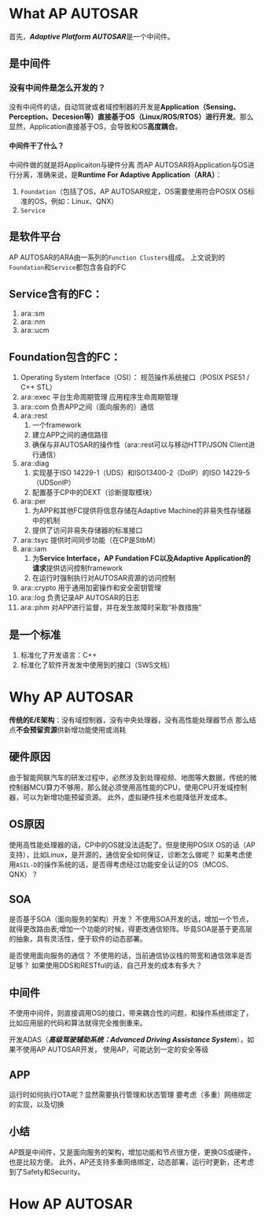 



# What AP AUTOSAR
首先，***Adaptive Platform AUTOSAR***是一个中间件。

## 是中间件

### 没有中间件是怎么开发的？
没有中间件的话，自动驾驶或者域控制器的开发是**Application（Sensing、Perception、Decesion等）直接基于OS（Linux/ROS/RTOS）进行开发**。那么显然，Application直接基于OS，会导致和OS**高度耦合**。

#### 中间件干了什么？
中间件做的就是将Applicaiton与硬件分离
而AP AUTOSAR将Application与OS进行分离，准确来说，是**Runtime For Adaptive Application（ARA）**：
1. `Foundation`（包括了OS，AP AUTOSAR规定，OS需要使用符合POSIX OS标准的OS，例如：Linux、QNX）
2. `Service`


## 是软件平台
AP AUTOSAR的ARA由一系列的`Function Clusters`组成。
上文说到的`Foundation`和`Service`都包含各自的FC

## Service含有的FC：
1. ara::sm
2. ara::nm
3. ara::ucm

## Foundation包含的FC：
1. Operating System Interface（OSI）：
    规范操作系统接口（POSIX PSE51 / C++ STL）
2. ara::exec
    平台生命周期管理
    应用程序生命周期管理
3. ara::com
   负责APP之间（面向服务的）通信
4. ara::rest
    1. 一个framework
    2. 建立APP之间的通信路径
    3. 确保与非AUTOSAR的操作性（ara::rest可以与移动HTTP/JSON Client进行通信）
5. ara::diag
   1. 实现基于ISO 14229-1（UDS）和ISO13400-2（DoIP）的ISO 14229-5（UDSonIP）
    2. 配置基于CP中的DEXT（诊断提取模块）
6. ara::per
    1. 为APP和其他FC提供将信息存储在Adaptive Machine的非易失性存储器中的机制
    2. 提供了访问非易失存储器的标准接口
7. ara::tsyc
    提供时间同步功能（在CP是StbM）
8. ara::iam
    1. 为**Service Interface，AP Fundation FC以及Adaptive Application的请求**提供访问控制framework
    2. 在运行时强制执行对AUTOSAR资源的访问控制
9.  ara::crypto
    用于通用加密操作和安全密钥管理
10. ara::log
    负责记录AP AUTOSAR的日志
11. ara::phm
    对APP进行监督，并在发生故障时采取“补救措施”


## 是一个标准
1. 标准化了开发语言：C++
2. 标准化了软件开发发中使用到的接口（SWS文档）





# Why AP AUTOSAR
**传统的E/E架构**：没有域控制器，没有中央处理器，没有高性能处理器节点
那么结点**不会预留资源**供新增功能使用或消耗

## 硬件原因
由于智能网联汽车的研发过程中，必然涉及到处理视频、地图等大数据，传统的微控制器MCU算力不够用，那么就必须使用高性能的CPU，使用CPU开发域控制器，可以为新增功能预留资源。
此外，虚拟硬件技术也能降低开发成本。


## OS原因
使用高性能处理器的话，CP中的OS就没法适配了。但是使用POSIX OS的话（AP支持），比如Linux，是开源的，通信安全如何保证，诊断怎么做呢？
如果考虑使用`ASIL-D`的操作系统的话，是否得考虑经过功能安全认证的OS（MCOS、QNX）？

## SOA
是否基于SOA（面向服务的架构）开发？
不使用SOA开发的话，增加一个节点，就得更改路由表;增加一个功能的时候，得更改通信矩阵。毕竟SOA是基于更高层的抽象，具有灵活性，便于软件的动态部署。

是否使用面向服务的通信？
不使用的话，当前通信协议栈的带宽和通信效率是否足够？
如果使用DDS和RESTful的话，自己开发的成本有多大？

## 中间件
不使用中间件，则直接调用OS的接口，带来耦合性的问题，和操作系统绑定了，比如应用层的代码和算法就得完全推倒重来。

开发ADAS（***高级驾驶辅助系统：Advanced Driving Assistance System***），如果不使用AP AUTOSAR开发，
使用AP，可能达到一定的安全等级

## APP
运行时如何执行OTA呢？显然需要执行管理和状态管理
要考虑（多重）网络绑定的实现，以及切换

## 小结
AP既是中间件，又是面向服务的架构，增加功能和节点很方便，更换OS或硬件，也是比较方便。
此外，AP还支持多重网络绑定，动态部署，运行时更新，还考虑到了Safety和Security。



# How AP AUTOSAR






